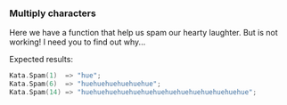 ### Multiply characters

Here we have a function that help us spam our hearty laughter. But is not working! I need you to find out why...

Expected results:
```c
Kata.Spam(1)  => "hue";
Kata.Spam(6)  => "huehuehuehuehuehue";
Kata.Spam(14) => "huehuehuehuehuehuehuehuehuehuehuehuehuehue";

